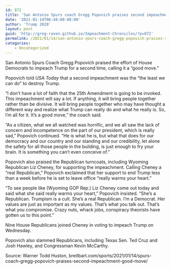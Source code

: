 ```yaml
---
id: 872
title: 'San Antonio Spurs coach Gregg Popovich praises second impeachment: ‘Good move’'
date: '2021-01-14T06:48:00-08:00'
author: 'Trump 2020'
layout: post
guid: 'http://greg-raven.github.io/Impeachment-Chronicles/?p=872'
permalink: /2021/01/14/san-antonio-spurs-coach-gregg-popovich-praises-second-impeachment-good-move/
categories:
    - Uncategorized
---
```


San Antonio Spurs Coach Gregg Popovich praised the effort of House Democrats to impeach Trump for a second time, calling it a “good move.”

Popovich told *USA Today* that a second impeachment was the “the least we can do” to destroy Trump.

“I don’t have a lot of faith that the 25th Amendment is going to be invoked. This impeachment will say a lot. If anything, it will bring people together rather than be divisive. It will bring people together who may have thought a different way and realize what Trump can really do and what he really is. So, I’m all for it. It’s a good move,” the coach said.

“As a citizen, what we all watched was horrific, and we all saw the lack of concern and incompetence on the part of our president, which is really sad,” Popovich continued. “He is what he is, but what that does for our democracy and our country and our standing and our credibility, let alone the safety for all those people in the building, is just enough to fry your brain. It is something you can’t even conceive of.”

Popovich also praised the Republican turncoats, including Wyoming Republican Liz Cheney, for supporting the impeachment. Calling Cheney a “real Republican,” Popovich exclaimed that her support to end Trump less than a week before he is set to leave office “really warms your heart.”

“To see people like (Wyoming GOP Rep.) Liz Cheney come out today and said what she said really warms your heart,” Popovich insisted. “She’s a Republican. Trumpism is a cult. She’s a real Republican. I’m a Democrat. Her values are just as important as my values. That’s what you talk out. That’s what you compromise. Crazy nuts, whack jobs, conspiracy theorists have gotten us to this point.”

Nine House Republicans joined Cheney in voting to impeach Trump on Wednesday.

Popovich also slammed Republicans, including Texas Sen. Ted Cruz and Josh Hawley, and Congressman Kevin McCarthy.

Source: Warner Todd Huston, breitbart.com/sports/2021/01/14/spurs-coach-gregg-popovich-praises-second-impeachment-good-move/